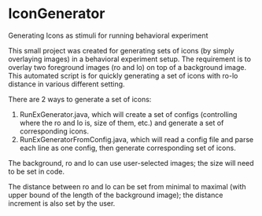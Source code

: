 IconGenerator
=============

Generating Icons as stimuli for running behavioral experiment

This small project was created for generating sets of icons (by simply overlaying images) in a behavioral experiment setup. The requirement is to overlay two foreground images (ro and lo) on top of a background image. This automated script is for quickly generating a set of icons with ro-lo distance in various different setting.

There are 2 ways to generate a set of icons:
1. RunExGenerator.java, which will create a set of configs (controlling where the ro and lo is, size of them, etc.) and generate a set of corresponding icons.
2. RunExGeneratorFromConfig.java, which will read a config file and parse each line as one config, then generate corresponding set of icons.

The background, ro and lo can use user-selected images; the size will need to be set in code.

The distance between ro and lo can be set from minimal to maximal (with upper bound of the length of the background image); the distance increment is also set by the user.